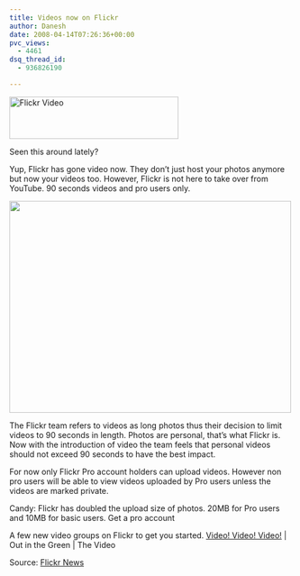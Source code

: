 ```yaml
---
title: Videos now on Flickr
author: Danesh
date: 2008-04-14T07:26:36+00:00
pvc_views:
  - 4461
dsq_thread_id:
  - 936826190

---
```

[<img loading="lazy" class="alignnone size-medium wp-image-506" title="video_group_promo1" src="/wp-content/uploads/2008/04/video_group_promo1-300x75.png" alt="Flickr Video" width="300" height="75" srcset="/wp-content/uploads/2008/04/video_group_promo1-300x75.png 300w, /wp-content/uploads/2008/04/video_group_promo1.png 336w" sizes="(max-width: 300px) 100vw, 300px" />][1]

Seen this around lately?

Yup, Flickr has gone video now. They don&#8217;t just host your photos anymore but now your videos too. However, Flickr is not here to take over from YouTube. 90 seconds videos and pro users only.

[<img loading="lazy" class="alignnone size-full wp-image-509" title="Flickr Videos" src="/wp-content/uploads/2008/04/2412204725_5ea04db1ef1.jpg" alt="" width="500" height="376" srcset="/wp-content/uploads/2008/04/2412204725_5ea04db1ef1.jpg 500w, /wp-content/uploads/2008/04/2412204725_5ea04db1ef1-300x225.jpg 300w" sizes="(max-width: 500px) 100vw, 500px" />][2]

The Flickr team refers to videos as long photos thus their decision to limit videos to 90 seconds in length. Photos are personal, that&#8217;s what Flickr is. Now with the introduction of video the team feels that personal videos should not exceed 90 seconds to have the best impact.

For now only Flickr Pro account holders can upload videos. However non pro users will be able to view videos uploaded by Pro users unless the videos are marked private.

Candy: Flickr has doubled the upload size of photos. 20MB for Pro users and 10MB for basic users. Get a pro account

A few new video groups on Flickr to get you started. [Video! Video! Video!][3] | Out in the Green | The Video

Source: [Flickr News][4]

 [1]: /wp-content/uploads/2008/04/video_group_promo1.png
 [2]: /wp-content/uploads/2008/04/2412204725_5ea04db1ef1.jpg
 [3]: http://www.flickr.com/groups/video/
 [4]: http://blog.flickr.net/en/2008/04/09/video-on-flickr-2/